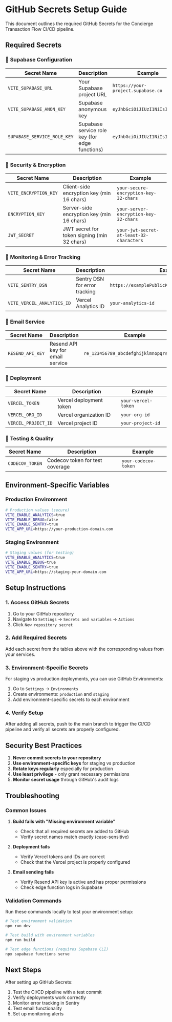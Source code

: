 # GitHub Secrets Setup Guide

This document outlines the required GitHub Secrets for the Concierge Transaction Flow CI/CD pipeline.

## Required Secrets

### 🔐 **Supabase Configuration**

| Secret Name | Description | Example |
|-------------|-------------|---------|
| `VITE_SUPABASE_URL` | Your Supabase project URL | `https://your-project.supabase.co` |
| `VITE_SUPABASE_ANON_KEY` | Supabase anonymous key | `eyJhbGciOiJIUzI1NiIsInR5...` |
| `SUPABASE_SERVICE_ROLE_KEY` | Supabase service role key (for edge functions) | `eyJhbGciOiJIUzI1NiIsInR5...` |

### 🔐 **Security & Encryption**

| Secret Name | Description | Example |
|-------------|-------------|---------|
| `VITE_ENCRYPTION_KEY` | Client-side encryption key (min 16 chars) | `your-secure-encryption-key-32-chars` |
| `ENCRYPTION_KEY` | Server-side encryption key (min 16 chars) | `your-server-encryption-key-32-chars` |
| `JWT_SECRET` | JWT secret for token signing (min 32 chars) | `your-jwt-secret-at-least-32-characters` |

### 🔐 **Monitoring & Error Tracking**

| Secret Name | Description | Example |
|-------------|-------------|---------|
| `VITE_SENTRY_DSN` | Sentry DSN for error tracking | `https://examplePublicKey@o0.ingest.sentry.io/0` |
| `VITE_VERCEL_ANALYTICS_ID` | Vercel Analytics ID | `your-analytics-id` |

### 🔐 **Email Service**

| Secret Name | Description | Example |
|-------------|-------------|---------|
| `RESEND_API_KEY` | Resend API key for email service | `re_123456789_abcdefghijklmnopqrstuvwxyz` |

### 🔐 **Deployment**

| Secret Name | Description | Example |
|-------------|-------------|---------|
| `VERCEL_TOKEN` | Vercel deployment token | `your-vercel-token` |
| `VERCEL_ORG_ID` | Vercel organization ID | `your-org-id` |
| `VERCEL_PROJECT_ID` | Vercel project ID | `your-project-id` |

### 🔐 **Testing & Quality**

| Secret Name | Description | Example |
|-------------|-------------|---------|
| `CODECOV_TOKEN` | Codecov token for test coverage | `your-codecov-token` |

## Environment-Specific Variables

### Production Environment
```bash
# Production values (secure)
VITE_ENABLE_ANALYTICS=true
VITE_ENABLE_DEBUG=false
VITE_ENABLE_SENTRY=true
VITE_APP_URL=https://your-production-domain.com
```

### Staging Environment
```bash
# Staging values (for testing)
VITE_ENABLE_ANALYTICS=true
VITE_ENABLE_DEBUG=true
VITE_ENABLE_SENTRY=true
VITE_APP_URL=https://staging-your-domain.com
```

## Setup Instructions

### 1. Access GitHub Secrets
1. Go to your GitHub repository
2. Navigate to `Settings` → `Secrets and variables` → `Actions`
3. Click `New repository secret`

### 2. Add Required Secrets
Add each secret from the tables above with the corresponding values from your services.

### 3. Environment-Specific Secrets

For staging vs production deployments, you can use GitHub Environments:

1. Go to `Settings` → `Environments`
2. Create environments: `production` and `staging`
3. Add environment-specific secrets to each environment

### 4. Verify Setup
After adding all secrets, push to the main branch to trigger the CI/CD pipeline and verify all secrets are properly configured.

## Security Best Practices

1. **Never commit secrets to your repository**
2. **Use environment-specific keys** for staging vs production
3. **Rotate keys regularly** especially for production
4. **Use least privilege** - only grant necessary permissions
5. **Monitor secret usage** through GitHub's audit logs

## Troubleshooting

### Common Issues

1. **Build fails with "Missing environment variable"**
   - Check that all required secrets are added to GitHub
   - Verify secret names match exactly (case-sensitive)

2. **Deployment fails**
   - Verify Vercel tokens and IDs are correct
   - Check that the Vercel project is properly configured

3. **Email sending fails**
   - Verify Resend API key is active and has proper permissions
   - Check edge function logs in Supabase

### Validation Commands

Run these commands locally to test your environment setup:

```bash
# Test environment validation
npm run dev

# Test build with environment variables
npm run build

# Test edge functions (requires Supabase CLI)
npx supabase functions serve
```

## Next Steps

After setting up GitHub Secrets:
1. Test the CI/CD pipeline with a test commit
2. Verify deployments work correctly
3. Monitor error tracking in Sentry
4. Test email functionality
5. Set up monitoring alerts